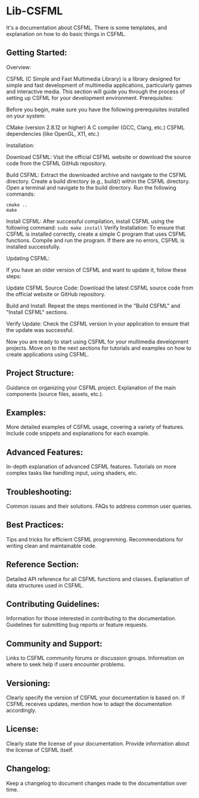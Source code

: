 # Lib-CSFML
It's a documentation about CSFML. There is some templates, and explanation on how to do basic things in CSFML.
## Getting Started:
Overview:

CSFML (C Simple and Fast Multimedia Library) is a library designed for simple and fast development of multimedia applications, particularly games and interactive media. This section will guide you through the process of setting up CSFML for your development environment.
Prerequisites:

Before you begin, make sure you have the following prerequisites installed on your system:

CMake (version 2.8.12 or higher)
A C compiler (GCC, Clang, etc.)
CSFML dependencies (like OpenGL, X11, etc.)

Installation:

Download CSFML:
Visit the official CSFML website or download the source code from the CSFML GitHub repository.

Build CSFML:
Extract the downloaded archive and navigate to the CSFML directory.
Create a build directory (e.g., build/) within the CSFML directory.
Open a terminal and navigate to the build directory.
Run the following commands:
  ```
  cmake ..
  make
  ```
Install CSFML:
After successful compilation, install CSFML using the following command:
    ```
    sudo make install
    ```
Verify Installation:
To ensure that CSFML is installed correctly, create a simple C program that uses CSFML functions.
Compile and run the program. If there are no errors, CSFML is installed successfully.

Updating CSFML:

If you have an older version of CSFML and want to update it, follow these steps:

Update CSFML Source Code:
Download the latest CSFML source code from the official website or GitHub repository.

Build and Install:
Repeat the steps mentioned in the "Build CSFML" and "Install CSFML" sections.

Verify Update:
Check the CSFML version in your application to ensure that the update was successful.

Now you are ready to start using CSFML for your multimedia development projects. Move on to the next sections for tutorials and examples on how to create applications using CSFML.

## Project Structure:
Guidance on organizing your CSFML project.
Explanation of the main components (source files, assets, etc.).

## Examples:
More detailed examples of CSFML usage, covering a variety of features.
Include code snippets and explanations for each example.

## Advanced Features:
In-depth explanation of advanced CSFML features.
Tutorials on more complex tasks like handling input, using shaders, etc.

## Troubleshooting:
Common issues and their solutions.
FAQs to address common user queries.

## Best Practices:
Tips and tricks for efficient CSFML programming.
Recommendations for writing clean and maintainable code.

## Reference Section:
Detailed API reference for all CSFML functions and classes.
Explanation of data structures used in CSFML.

## Contributing Guidelines:
Information for those interested in contributing to the documentation.
Guidelines for submitting bug reports or feature requests.

## Community and Support:
Links to CSFML community forums or discussion groups.
Information on where to seek help if users encounter problems.

## Versioning:
Clearly specify the version of CSFML your documentation is based on.
If CSFML receives updates, mention how to adapt the documentation accordingly.

## License:
Clearly state the license of your documentation.
Provide information about the license of CSFML itself.

## Changelog:
Keep a changelog to document changes made to the documentation over time.
